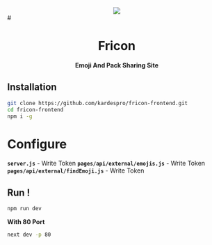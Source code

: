 <center>
<img src="https://friconv1.kardespro.repl.co/navbar.webp" align="center" />
</center>
# <h1 align="center">Fricon</h1>

**<p align="center">Emoji And Pack Sharing Site</p>**

## Installation

```bash
git clone https://github.com/kardespro/fricon-frontend.git
cd fricon-frontend
npm i -g
```

# Configure


**```server.js```**  - Write Token
**```pages/api/external/emojis.js```**  - Write Token
**```pages/api/external/findEmoji.js```**  - Write Token

## Run !

```bash
npm run dev
```

**With 80 Port**

```bash
next dev -p 80
```
